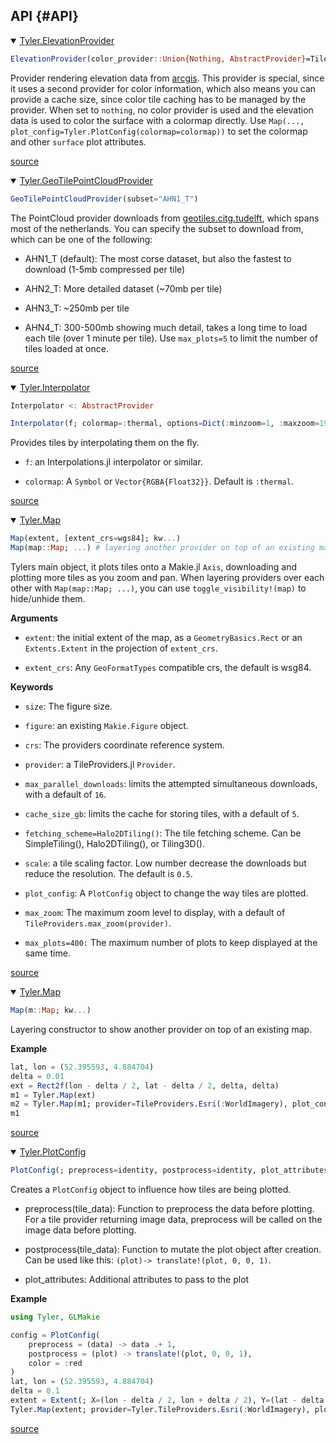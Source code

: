
## API {#API}
<details class='jldocstring custom-block' open>
<summary><a id='Tyler.ElevationProvider' href='#Tyler.ElevationProvider'><span class="jlbinding">Tyler.ElevationProvider</span></a> <Badge type="info" class="jlObjectType jlType" text="Type" /></summary>



```julia
ElevationProvider(color_provider::Union{Nothing, AbstractProvider}=TileProviders.Esri(:WorldImagery); cache_size_gb=5)
```


Provider rendering elevation data from [arcgis](https://elevation3d.arcgis.com/arcgis/rest/services/WorldElevation3D/Terrain3D/ImageServer). This provider is special, since it uses a second provider for color information, which also means you can provide a cache size, since color tile caching has to be managed by the provider. When set to `nothing`, no color provider is used and the elevation data is used to color the surface with a colormap directly. Use `Map(..., plot_config=Tyler.PlotConfig(colormap=colormap))` to set the colormap and other `surface` plot attributes.


<Badge type="info" class="source-link" text="source"><a href="https://github.com/MakieOrg/Tyler.jl/blob/484f8a29161358884e601a55475bb4f077229c6d/src/provider/elevation/elevation-provider.jl#L1-L9" target="_blank" rel="noreferrer">source</a></Badge>

</details>

<details class='jldocstring custom-block' open>
<summary><a id='Tyler.GeoTilePointCloudProvider' href='#Tyler.GeoTilePointCloudProvider'><span class="jlbinding">Tyler.GeoTilePointCloudProvider</span></a> <Badge type="info" class="jlObjectType jlType" text="Type" /></summary>



```julia
GeoTilePointCloudProvider(subset="AHN1_T")
```


The PointCloud provider downloads from [geotiles.citg.tudelft](https://geotiles.citg.tudelft.nl), which spans most of the netherlands. You can specify the subset to download from, which can be one of the following:
- AHN1_T (default): The most corse dataset, but also the fastest to download (1-5mb compressed per tile)
  
- AHN2_T: More detailed dataset (~70mb per tile)
  
- AHN3_T: ~250mb per tile
  
- AHN4_T: 300-500mb showing much detail, takes a long time to load each tile (over 1 minute per tile). Use `max_plots=5` to limit the number of tiles loaded at once.
  


<Badge type="info" class="source-link" text="source"><a href="https://github.com/MakieOrg/Tyler.jl/blob/484f8a29161358884e601a55475bb4f077229c6d/src/provider/pointclouds/geotiles-pointcloud-provider.jl#L1-L10" target="_blank" rel="noreferrer">source</a></Badge>

</details>

<details class='jldocstring custom-block' open>
<summary><a id='Tyler.Interpolator' href='#Tyler.Interpolator'><span class="jlbinding">Tyler.Interpolator</span></a> <Badge type="info" class="jlObjectType jlType" text="Type" /></summary>



```julia
Interpolator <: AbstractProvider

Interpolator(f; colormap=:thermal, options=Dict(:minzoom=1, :maxzoom=19))
```


Provides tiles by interpolating them on the fly.
- `f`: an Interpolations.jl interpolator or similar.
  
- `colormap`: A `Symbol` or `Vector{RGBA{Float32}}`. Default is `:thermal`.
  


<Badge type="info" class="source-link" text="source"><a href="https://github.com/MakieOrg/Tyler.jl/blob/484f8a29161358884e601a55475bb4f077229c6d/src/provider/interpolations.jl#L2-L11" target="_blank" rel="noreferrer">source</a></Badge>

</details>

<details class='jldocstring custom-block' open>
<summary><a id='Tyler.Map' href='#Tyler.Map'><span class="jlbinding">Tyler.Map</span></a> <Badge type="info" class="jlObjectType jlType" text="Type" /></summary>



```julia
Map(extent, [extent_crs=wgs84]; kw...)
Map(map::Map; ...) # layering another provider on top of an existing map
```


Tylers main object, it plots tiles onto a Makie.jl `Axis`, downloading and plotting more tiles as you zoom and pan. When layering providers over each other with `Map(map::Map; ...)`, you can use `toggle_visibility!(map)` to hide/unhide them.

**Arguments**
- `extent`: the initial extent of the map, as a `GeometryBasics.Rect`   or an `Extents.Extent` in the projection of `extent_crs`.
  
- `extent_crs`: Any `GeoFormatTypes` compatible crs, the default is wsg84.
  

**Keywords**
- `size`: The figure size.
  
- `figure`: an existing `Makie.Figure` object.
  
- `crs`: The providers coordinate reference system.
  
- `provider`: a TileProviders.jl `Provider`.
  
- `max_parallel_downloads`: limits the attempted simultaneous downloads, with a default of `16`.
  
- `cache_size_gb`: limits the cache for storing tiles, with a default of `5`.
  
- `fetching_scheme=Halo2DTiling()`: The tile fetching scheme. Can be SimpleTiling(), Halo2DTiling(), or Tiling3D().
  
- `scale`: a tile scaling factor. Low number decrease the downloads but reduce the resolution.   The default is `0.5`.
  
- `plot_config`: A `PlotConfig` object to change the way tiles are plotted.
  
- `max_zoom`: The maximum zoom level to display, with a default of `TileProviders.max_zoom(provider)`.
  
- `max_plots=400:` The maximum number of plots to keep displayed at the same time.
  


<Badge type="info" class="source-link" text="source"><a href="https://github.com/MakieOrg/Tyler.jl/blob/484f8a29161358884e601a55475bb4f077229c6d/src/map.jl#L1-L29" target="_blank" rel="noreferrer">source</a></Badge>

</details>

<details class='jldocstring custom-block' open>
<summary><a id='Tyler.Map-Tuple{Tyler.Map}' href='#Tyler.Map-Tuple{Tyler.Map}'><span class="jlbinding">Tyler.Map</span></a> <Badge type="info" class="jlObjectType jlMethod" text="Method" /></summary>



```julia
Map(m::Map; kw...)
```


Layering constructor to show another provider on top of an existing map.

**Example**

```julia
lat, lon = (52.395593, 4.884704)
delta = 0.01
ext = Rect2f(lon - delta / 2, lat - delta / 2, delta, delta)
m1 = Tyler.Map(ext)
m2 = Tyler.Map(m1; provider=TileProviders.Esri(:WorldImagery), plot_config=Tyler.PlotConfig(alpha=0.5, postprocess=(p-> translate!(p, 0, 0, 1f0))))
m1
```



<Badge type="info" class="source-link" text="source"><a href="https://github.com/MakieOrg/Tyler.jl/blob/484f8a29161358884e601a55475bb4f077229c6d/src/map.jl#L54-L67" target="_blank" rel="noreferrer">source</a></Badge>

</details>

<details class='jldocstring custom-block' open>
<summary><a id='Tyler.PlotConfig-Tuple{}' href='#Tyler.PlotConfig-Tuple{}'><span class="jlbinding">Tyler.PlotConfig</span></a> <Badge type="info" class="jlObjectType jlMethod" text="Method" /></summary>



```julia
PlotConfig(; preprocess=identity, postprocess=identity, plot_attributes...)
```


Creates a `PlotConfig` object to influence how tiles are being plotted.
- preprocess(tile_data): Function to preprocess the data before plotting. For a tile provider returning image data, preprocess will be called on the image data before plotting.
  
- postprocess(tile_data): Function to mutate the plot object after creation. Can be used like this: `(plot)-> translate!(plot, 0, 0, 1)`.
  
- plot_attributes: Additional attributes to pass to the plot
  

**Example**

```julia
using Tyler, GLMakie

config = PlotConfig(
    preprocess = (data) -> data .+ 1,
    postprocess = (plot) -> translate!(plot, 0, 0, 1),
    color = :red
)
lat, lon = (52.395593, 4.884704)
delta = 0.1
extent = Extent(; X=(lon - delta / 2, lon + delta / 2), Y=(lat - delta / 2, lat + delta / 2))
Tyler.Map(extent; provider=Tyler.TileProviders.Esri(:WorldImagery), plot_config=config)
```



<Badge type="info" class="source-link" text="source"><a href="https://github.com/MakieOrg/Tyler.jl/blob/484f8a29161358884e601a55475bb4f077229c6d/src/tile-plotting.jl#L47-L70" target="_blank" rel="noreferrer">source</a></Badge>

</details>

